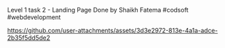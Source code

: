 Level 1 task 2 - Landing Page 
Done by Shaikh Fatema
#codsoft #webdevelopment

https://github.com/user-attachments/assets/3d3e2972-813e-4a1a-adce-2b35f5dd5de2
